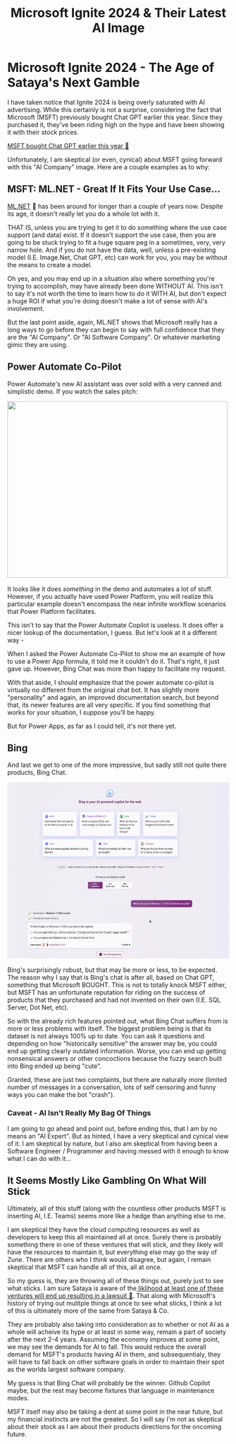 ﻿---
tags: blog, thoughts, Microsoft
title: Microsoft Ignite 2024 & Their Latest AI Image
published: 11/04/2023 21:00:00
---

# Microsoft Ignite 2024 - The Age of Sataya's Next Gamble

I have taken notice that Ignite 2024 is being overly saturated with AI advertising. While this certainly is not a surprise, considering the 
fact that Microsoft (MSFT) previously bought Chat GPT earlier this year. Since they purchased it, they've been riding high on
the hype and have been showing it with their stock prices.

[MSFT bought Chat GPT earlier this year 🔗](https://www.technocracy.news/microsoft-invests-10-billion-in-chatgpt-maker-openai/) 

Unfortunately, I am skeptical (or even, cynical) about MSFT going forward with this "AI Company" image. Here are a couple examples as to why:

## MSFT: ML.NET - Great If It Fits Your Use Case...

 [ML.NET](https://learn.microsoft.com/en-us/dotnet/machine-learning/how-does-mldotnet-work) 🔗 has been around for longer than a couple of years now. Despite its age, it doesn't really let you do a whole lot with it. 

THAT IS, unless you are trying to get it to do something where the use case support (and data) exist. 
If it doesn't support the use case, then you are going to be stuck trying to fit a huge square peg in a sometimes, very, very narrow hole. And if you do not have the data,
well, unless a pre-existing model (I.E. Image.Net, Chat GPT, etc) can work for you, you may be without the means to create a model.

Oh yes, and you may end up in a situation also where something you're trying to accomplish, may have already been done WITHOUT AI. 
This isn't to say it's not worth the time to learn how to do it WITH AI, but don't expect a huge ROI if what you're doing doesn't make a lot of sense with AI's involvement. 

But the last point aside, again, ML.NET shows that Microsoft really has a long ways to go before they can begin to say with full confidence
that they are the "AI Company". Or "AI Software Company". Or whatever marketing gimic they are using.

## Power Automate Co-Pilot

Power Automate's new AI assistant was over sold with a very canned and simplistic demo. If you watch the sales pitch: 

<img src="https://msflowblogscdn.azureedge.net/wp-content/uploads/2023/03/PAD_GPTaction.gif" height="400" width="500">

It looks like it does _something_ in the demo and automates a lot of stuff. However, if you actually have used Power Platform, 
you will realize this particular example doesn't encompass the near infinite workflow scenarios that Power Platform facilitates.

This isn't to say that the Power Automate Copilot is useless. It does offer a nicer lookup of the documentation, I guess. But let's look
at it a different way - 

When I asked the Power Automate Co-Pilot to show me an example of how to use a Power App formula, it told me it couldn't do it. 
That's right, it just gave up. However, Bing Chat was more than happy to facilitate my request.

With that aside, I should emphasize that the power automate co-pilot is virtually no different from the original chat bot. 
It has slightly more "personality" and again, an improved documentation search, but beyond that, its newer features are 
all very specific. If you find something that works for your situation, I suppose you'll be happy. 

But for Power Apps, as far as I could tell, it's not there yet.

## Bing

And last we get to one of the more impressive, but sadly still not quite there products, Bing Chat. 

<a href="/Posts/Images/BingChat.png"><img src="/Posts/Images/BingChat.png" height="400" width="540"></a>

Bing's surprisingly robust, but that may be more or less, to be expected. The reason why I say that is Bing's chat is after all,
based on Chat GPT, something that Microsoft BOUGHT. This is not to totally knock MSFT either, but MSFT has an unfortunate reputation
for riding on the success of products that they purchased and had not invented on their own (I.E. SQL Server, Dot Net, etc).

So with the already rich features pointed out, what Bing Chat suffers from is more or less problems with itself. The biggest
problem being is that its dataset is not always 100% up to date. You can ask it questions and depending on how "historically sensitive"
the answer may be, you could end up getting clearly outdated information. Worse, you can end up getting nonsensical answers or other
concoctions because the fuzzy search built into Bing ended up being "cute".

Granted, these are just two complaints, but there are naturally more (limited number of messages in a conversation, lots of self censoring and funny ways you can make the bot "crash").


### Caveat - AI Isn't Really My Bag Of Things

I am going to go ahead and point out, before ending this, that I am by no means an "AI Expert". But as hinted, I have a very skeptical and cynical view of it. I am skeptical by nature, but I also am skeptical from having been a Software Engineer / Programmer and having messed with it enough to know what I can do with it...


## It Seems Mostly Like Gambling On What Will Stick

Ultimately, all of this stuff (along with the countless other products MSFT is inserting AI, I.E. Teams) seems more like a hedge than anything else to me.

I am skeptical they have the cloud computing resources as well as developers to keep this all maintained all at once. 
Surely there is probably something there in one of these ventures that will stick, and they likely will have the resources to maintain it, 
but everything else may go the way of Zune. There are others who I think would disagree, but again, I remain skeptical that MSFT can handle all of this, all at once.

So my guess is, they are throwing all of these things out, purely just to see what sticks. I am sure Sataya is aware of the[ liklihood at least one of these ventures will end up resulting in a lawsuit 🔗](https://www.theregister.com/2023/05/12/github_microsoft_openai_copilot/). That along with Microsoft's history of trying out mulitple things at once to see what sticks, I think a lot of this is ultimately more of the same from Sataya & Co.

They are probably also taking into consideration as to whether or not AI as a whole will acheive its hype or at least in some way, remain a part of society after the next 2-4 years. Assuming the economy improves at some point, we may see the demands for AI to fall. This would reduce the overall demand for MSFT's products having AI in them, and subsequentialy, they will have to fall back on other software goals in order to maintain their spot as the worlds largest software company.

My guess is that Bing Chat will probably be the winner. Github Copilot maybe, but the rest may become fixtures that language in maintenance modes.

MSFT itself may also be taking a dent at some point in the near future, but my financial instincts are not the greatest. So I will say I'm not as skeptical about their stock as I am about their products directions for the oncoming future.







